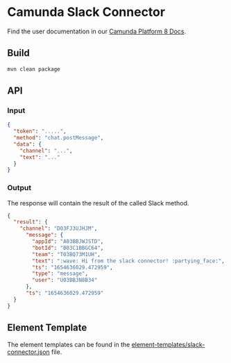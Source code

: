 # Camunda Slack Connector

Find the user documentation in our [Camunda Platform 8 Docs](https://docs.camunda.io/docs/components/integration-framework/connectors/out-of-the-box-connectors/slack/).

## Build

```bash
mvn clean package
```

## API

### Input

```json
{
  "token": ".....",
  "method": "chat.postMessage",
  "data": {
    "channel": "...",
    "text": "..."
  }
}
```

### Output

The response will contain the result of the called Slack method.

```json
{
  "result": {
    "channel": "D03FJ3UJHJM",
      "message": {
        "appId": "A03BBJWJSTD",
        "botId": "B03C1BBGC64",
        "team": "T03BQ73M1UH",
        "text": ":wave: Hi from the slack connector! :partying_face:",
        "ts": "1654636029.472959",
        "type": "message",
        "user": "U03BBJN8B34"
      },
      "ts": "1654636029.472959"
  }
}

```

## Element Template

The element templates can be found in the [element-templates/slack-connector.json](element-templates/slack-connector.json) file.
